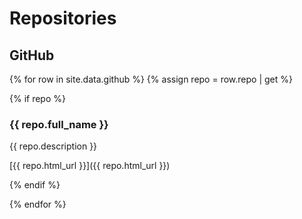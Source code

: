 # Repositories

## GitHub

{% for row in site.data.github %}
{% assign repo = row.repo | get %}

{% if repo %}

### {{ repo.full_name }}

{{ repo.description }}

[{{ repo.html_url }}]({{ repo.html_url }})

{% endif %}

{% endfor %}

